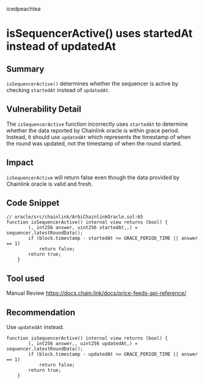 icedpeachtea
# isSequencerActive() uses startedAt instead of updatedAt

## Summary
`isSequencerActive()` determines whether the sequencer is active by checking `startedAt` instead of `updatedAt`.

## Vulnerability Detail
The `isSequencerActive` function incorrectly uses `startedAt` to determine whether the data reported by Chainlink oracle is within grace period. Instead, it should use `updatedAt` which represents the timestamp of when the round was updated, not the timestamp of when the round started.

## Impact
`isSequencerActive` will return false even though the data provided by Chainlink oracle is valid and fresh. 

## Code Snippet

```solidity
// oracle/src/chainlink/ArbiChainlinkOracle.sol:65
function isSequencerActive() internal view returns (bool) {
        (, int256 answer, uint256 startedAt,,) = sequencer.latestRoundData();
        if (block.timestamp - startedAt <= GRACE_PERIOD_TIME || answer == 1)
            return false;
        return true;
    }
```
## Tool used

Manual Review
https://docs.chain.link/docs/price-feeds-api-reference/

## Recommendation
Use `updatedAt` instead.

```solidity
function isSequencerActive() internal view returns (bool) {
        (, int256 answer,, uint256 updatedAt,) = sequencer.latestRoundData();
        if (block.timestamp - updatedAt <= GRACE_PERIOD_TIME || answer == 1)
            return false;
        return true;
    }
```